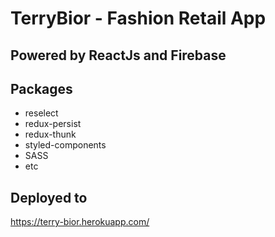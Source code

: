 # TerryBior - Fashion Retail App

## Powered by ReactJs and Firebase

## Packages

* reselect
* redux-persist
* redux-thunk
* styled-components
* SASS
* etc

## Deployed to
https://terry-bior.herokuapp.com/
